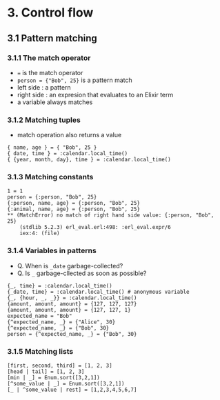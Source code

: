 # 3. Control flow
## 3.1 Pattern matching
### 3.1.1 The match operator
- `=` is the match operator
- `person = {"Bob", 25}` is a pattern match
- left side : a pattern
- right side : an expresion that evaluates to an Elixir term
- a variable always matches

### 3.1.2 Matching tuples
- match operation also returns a value
```
{ name, age } = { "Bob", 25 }
{ date, time } = :calendar.local_time()
{ {year, month, day}, time } = :calendar.local_time()
```

### 3.1.3 Matching constants
```
1 = 1
person = {:person, "Bob", 25}
{:person, name, age} = {:person, "Bob", 25}
{:animal, name, age} = {:person, "Bob", 25}
** (MatchError) no match of right hand side value: {:person, "Bob", 25}
    (stdlib 5.2.3) erl_eval.erl:498: :erl_eval.expr/6
    iex:4: (file)
```

### 3.1.4 Variables in patterns
- Q. When is `_date` garbage-collected?
- Q. Is `_` garbage-cllected as soon as possible?
```
{_, time} = :calendar.local_time()
{_date, time} = :calendar.local_time() # anonymous variable
{_, {hour, _, _}} = :calendar.local_time()
{amount, amount, amount} = {127, 127, 127}
{amount, amount, amount} = {127, 127, 1}
expected_name = "Bob"
{^expected_name, _} = {"Alice", 30}
{^expected_name, _} = {"Bob", 30}
person = {^expected_name, _} = {"Bob", 30}
```

### 3.1.5 Matching lists
```
[first, second, third] = [1, 2, 3]
[head | tail] = [1, 2, 3]
[min | _] = Enum.sort([3,2,1])
[^some_value | _] = Enum.sort([3,2,1])
[_ | ^some_value | rest] = [1,2,3,4,5,6,7]
```
